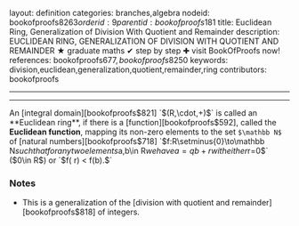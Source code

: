 layout: definition
categories: branches,algebra
nodeid: bookofproofs$8263
orderid: 9
parentid: bookofproofs$181
title: Euclidean Ring, Generalization of Division With Quotient and Remainder
description: EUCLIDEAN RING, GENERALIZATION OF DIVISION WITH QUOTIENT AND REMAINDER &#9733; graduate maths &#10004; step by step &#10010; visit BookOfProofs now!
references: bookofproofs$677,bookofproofs$8250
keywords: division,euclidean,generalization,quotient,remainder,ring
contributors: bookofproofs

---


---

An [integral domain][bookofproofs$821] `$(R,\cdot,+)$` is called an **Euclidean ring**, if there is a [function][bookofproofs$592], called the **Euclidean function**, mapping its non-zero elements to the set `$\mathbb N$` of [natural numbers][bookofproofs$718] `$f:R\setminus\{0\}\to\mathbb N$` such that for any two elements `$a,b\in R$` we have `$$a=qb+r$$`
with either `$r=0$` ($0\in R$) or `$f( r) < f(b).$`

### Notes

* This is a generalization of the [division with quotient and remainder][bookofproofs$818] of integers.
